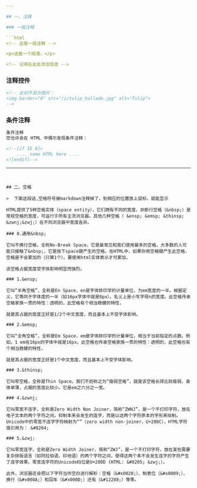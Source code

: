 ```yaml
---

## 一、注释

### 一般注释

```html
<!-- 这是一段注释 -->

<p>这是一个段落。</p>

<!-- 记得在此处添加信息 -->
```

### 注释控件

```html
<!-- 此刻不显示图片：
<img border="0" src="/i/tulip_ballade.jpg" alt="Tulip">
-->
```

### 条件注释

```html
条件注释
您也许会在 HTML 中偶尔发现条件注释：

<!--[if IE 8]>
    .... some HTML here ....
<![endif]-->
```

---
```


## 二、空格

>  下面这段话,空格符号被markdown注释掉了，到相应的位置放上鼠标，就能显示

HTML提供了5种空格实体（space entity），它们拥有不同的宽度，非断行空格（&nbsp;）是常规空格的宽度，可运行于所有主流浏览器。其他几种空格（ &ensp; &emsp; &thinsp; &zwnj;&zwj;）在不同浏览器中宽度各异。

### 0.通用&nbsp;

它叫不换行空格，全称No-Break Space，它是最常见和我们使用最多的空格，大多数的人可能只接触了&nbsp;，它是按下space键产生的空格。在HTML中，如果你用空格键产生此空格，空格是不会累加的（只算1个）。要使用html实体表示才可累加，

该空格占据宽度受字体影响明显而强烈。

### 1.&ensp;

它叫“半角空格”，全称是En Space，en是字体排印学的计量单位，为em宽度的一半。根据定义，它等同于字体度的一半（如16px字体中就是8px）。名义上是小写字母n的宽度。此空格传承空格家族一贯的特性：透明的，此空格有个相当稳健的特性，

就是其占据的宽度正好是1/2个中文宽度，而且基本上不受字体影响。

### 2.&emsp;

它叫“全角空格”，全称是Em Space，em是字体排印学的计量单位，相当于当前指定的点数。例如，1 em在16px的字体中就是16px。此空格也传承空格家族一贯的特性：透明的，此空格也有个相当稳健的特性，

就是其占据的宽度正好是1个中文宽度，而且基本上不受字体影响。

### 3.&thinsp;

它叫窄空格，全称是Thin Space。我们不妨称之为“瘦弱空格”，就是该空格长得比较瘦弱，身体单薄，占据的宽度比较小。它是em之六分之一宽。

### 4.&zwnj;

它叫零宽不连字，全称是Zero Width Non Joiner，简称“ZWNJ”，是一个不打印字符，放在电子文本的两个字符之间，抑制本来会发生的连字，而是以这两个字符原本的字形来绘制。Unicode中的零宽不连字字符映射为“”（zero width non-joiner，U+200C），HTML字符值引用为： &#8204;

### 5.&zwj;

它叫零宽连字，全称是Zero Width Joiner，简称“ZWJ”，是一个不打印字符，放在某些需要复杂排版语言（如阿拉伯语、印地语）的两个字符之间，使得这两个本不会发生连字的字符产生了连字效果。零宽连字符的Unicode码位是U+200D (HTML: &#8205; &zwj;）。

此外，浏览器还会把以下字符当作空白进行解析：空格（&#x0020;）、制表位（&#x0009;）、换行（&#x000A;）和回车（&#x000D;）还有（&#12288;）等等。


